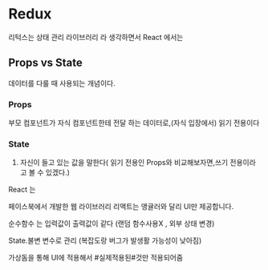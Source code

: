 # Redux #
리턱스는 상태 관리 라이브러리 라 생각하면서
React 에서는 

## Props vs State ##
데이터를 다룰 때 사용되는 개념이다.


### Props ###
부모 컴포넌트가 자식 컴포넌트한테 전달 하는 데이터로,(자식 입장에서) 읽기 전용이다
<Child value="value" />

### State ###
1. 자신이 들고 있는 값을 말한다( 읽기 전용인 Props와 비교해보자면,쓰기 전용이라고 볼 수 있겠다.)

React 는 

페이스북에서 개발한 웹 라이브러리 리액트는 앵귤러와 달리
UI만 제공합니다.

순수함수 는 입력값이 출력값이 같다
(랜덤 함수사용X , 외부 상태 변경)

State.불변 변수로 관리
(복잡도랑 버그가 발생활 가능성이 낮아짐)

가상돔을 통해 UI에 적용해서 #실제적용된#것만 적용되어줌